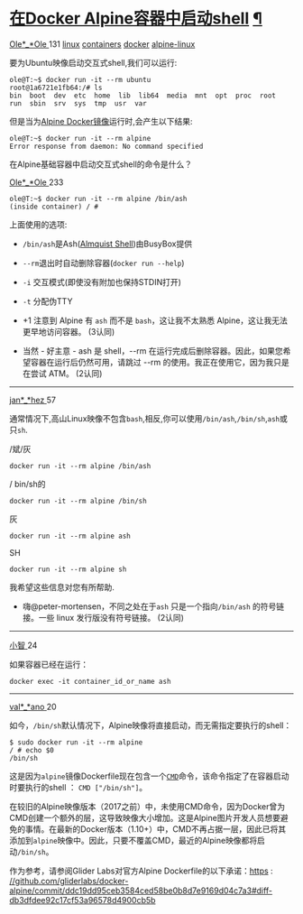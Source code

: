 # [在Docker Alpine容器中启动shell](https://qa.1r1g.com/sf/ask/1/) [¶](https://qa.1r1g.com/sf/r/2498273991/)

[Ole*_*Ole ](https://qa.1r1g.com/sf/users/117898861/) 131 [linux](https://qa.1r1g.com/sf/ask/tagged/linux/) [containers](https://qa.1r1g.com/sf/ask/tagged/containers/) [docker](https://qa.1r1g.com/sf/ask/tagged/docker/) [alpine-linux](https://qa.1r1g.com/sf/ask/tagged/alpine-linux/)



要为Ubuntu映像启动交互式shell,我们可以运行:

```
ole@T:~$ docker run -it --rm ubuntu
root@1a6721e1fb64:/# ls
bin  boot  dev  etc  home  lib  lib64  media  mnt  opt  proc  root  run  sbin  srv  sys  tmp  usr  var
```

但是当为[Alpine Docker镜像](https://hub.docker.com/_/alpine/)运行时,会产生以下结果:

```
ole@T:~$ docker run -it --rm alpine
Error response from daemon: No command specified
```

在Alpine基础容器中启动交互式shell的命令是什么？



[Ole*_*Ole ](https://qa.1r1g.com/sf/users/117898861/) 233



```
ole@T:~$ docker run -it --rm alpine /bin/ash
(inside container) / # 
```

上面使用的选项:

- `/bin/ash`是Ash([Almquist Shell](http://www.in-ulm.de/~mascheck/various/ash/#busybox))由BusyBox提供
- `--rm`退出时自动删除容器(`docker run --help`)
- `-i` 交互模式(即使没有附加也保持STDIN打开)
- `-t` 分配伪TTY



- +1 注意到 Alpine 有 `ash` 而不是 `bash`，这让我不太熟悉 Alpine，这让我无法更早地访问容器。 (3认同)
- 当然 - 好主意 - ash 是 shell，--rm 在运行完成后删除容器。因此，如果您希望容器在运行后仍然可用，请跳过 --rm 的使用。我正在使用它，因为我只是在尝试 ATM。 (2认同)

------

[jan*_*hez ](https://qa.1r1g.com/sf/users/177156801/) 57



通常情况下,高山Linux映像不包含`bash`,相反,你可以使用`/bin/ash`,`/bin/sh`,`ash`或只`sh`.

/斌/灰

```
docker run -it --rm alpine /bin/ash
```

/ bin/sh的

```
docker run -it --rm alpine /bin/sh
```

灰

```
docker run -it --rm alpine ash
```

SH

```
docker run -it --rm alpine sh
```

我希望这些信息对您有所帮助.



- 嗨@peter-mortensen，不同之处在于`ash` 只是一个指向`/bin/ash` 的符号链接。一些 linux 发行版没有符号链接。 (2认同)

------

[小智 ](https://qa.1r1g.com/sf/users/726083151/) 24



如果容器已经在运行：

```
docker exec -it container_id_or_name ash
```





------

[val*_*ano ](https://qa.1r1g.com/sf/users/507943901/) 20



如今，`/bin/sh`默认情况下，Alpine映像将直接启动，而无需指定要执行的shell：

```
$ sudo docker run -it --rm alpine  
/ # echo $0  
/bin/sh  
```

这是因为`alpine`镜像Dockerfile现在包含一个[`CMD`](https://docs.docker.com/engine/reference/builder/)命令，该命令指定了在容器启动时要执行的shell ： `CMD ["/bin/sh"]`。

在较旧的Alpine映像版本（2017之前）中，未使用CMD命令，因为Docker曾为CMD创建一个额外的层，这导致映像大小增加。这是Alpine图片开发人员想要避免的事情。在最新的Docker版本（1.10+）中，CMD不再占据一层，因此已将其添加到`alpine`映像中。因此，只要不覆盖CMD，最近的Alpine映像都将启动`/bin/sh`。

作为参考，请参阅Glider Labs对官方Alpine Dockerfile的以下承诺：[https](https://github.com/gliderlabs/docker-alpine/commit/ddc19dd95ceb3584ced58be0b8d7e9169d04c7a3#diff-db3dfdee92c17cf53a96578d4900cb5b) :
[//github.com/gliderlabs/docker-alpine/commit/ddc19dd95ceb3584ced58be0b8d7e9169d04c7a3#diff-db3dfdee92c17cf53a96578d4900cb5b](https://github.com/gliderlabs/docker-alpine/commit/ddc19dd95ceb3584ced58be0b8d7e9169d04c7a3#diff-db3dfdee92c17cf53a96578d4900cb5b)